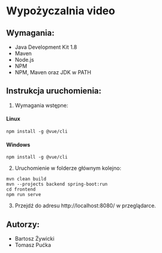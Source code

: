 # Wypożyczalnia video
## Wymagania:
- Java Development Kit 1.8
- Maven
- Node.js
- NPM
- NPM, Maven oraz JDK w PATH
## Instrukcja uruchomienia:
1. Wymagania wstępne:
#### Linux
```
npm install -g @vue/cli
```
#### Windows
```
npm install -g @vue/cli
```
2. Uruchomienie w folderze głównym kolejno:
```
mvn clean build
mvn --projects backend spring-boot:run
cd frontend
npm run serve
```
3. Przejdź do adresu http://localhost:8080/ w przeglądarce.
## Autorzy:
- Bartosz Żywicki
- Tomasz Pućka
